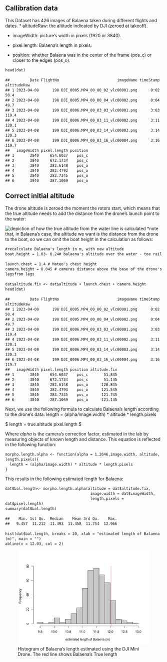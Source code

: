 ## Callibration data

This Dataset has 426 images of Balaena taken during different flights
and dates. \* altitudeRaw: the altitude indicated by DJI (zeroed at
takeoff).

-   imageWidth: picture’s width in pixels (1920 or 3840).

-   pixel.length: Balaena’s length in pixels.

-   position: whether Balaena was in the center of the frame (pos\_c) or
    closer to the edges (pos\_o).

<!-- -->

    head(dat)

    ##         Date FlightNo                          imageName timeStamp altitudeRaw
    ## 1 2023-04-08      198 DJI_0005.MP4_00_00_02_vlc00001.png      0:02        50.4
    ## 2 2023-04-08      198 DJI_0005.MP4_00_00_04_vlc00002.png      0:04        49.7
    ## 3 2023-04-08      199 DJI_0006.MP4_00_03_03_vlc00001.png      3:03       119.4
    ## 4 2023-04-08      199 DJI_0006.MP4_00_03_11_vlc00002.png      3:11       120.1
    ## 5 2023-04-08      199 DJI_0006.MP4_00_03_14_vlc00003.png      3:14       120.3
    ## 6 2023-04-08      199 DJI_0006.MP4_00_03_16_vlc00004.png      3:16       119.7
    ##   imageWidth pixel.length position
    ## 1       3840     654.6037    pos_c
    ## 2       3840     672.1734    pos_c
    ## 3       3840     282.6148    pos_o
    ## 4       3840     282.4793    pos_o
    ## 5       3840     283.7345    pos_o
    ## 6       3840     287.1069    pos_o

## Correct initial altitude

The drone altitude is zeroed the moment the rotors start, which means
that the true altitude needs to add the distance from the drone’s launch
point to the water:

![depiction of how the true altitude from the water line is
calculated](Graphical/altitude_diagram.jpeg) \*note that, in Balaena’s
case, the altitude we want is the distance from the drone to the boat,
so we can omit the boat height in the calculation as follows:

    #recalculate Balaena's length in m, with new altitude 
    boat.height = 1.03- 0.24# balaena's altitude over the water - toe rail

    launch.chest = 1.4 # Mateo's chest height
    camera.height = 0.045 # cameras distance above the base of the drone's legsfrom legs

    dat$altitude.fix <- dat$altitude + launch.chest + camera.height
    head(dat)

    ##         Date FlightNo                          imageName timeStamp altitudeRaw
    ## 1 2023-04-08      198 DJI_0005.MP4_00_00_02_vlc00001.png      0:02        50.4
    ## 2 2023-04-08      198 DJI_0005.MP4_00_00_04_vlc00002.png      0:04        49.7
    ## 3 2023-04-08      199 DJI_0006.MP4_00_03_03_vlc00001.png      3:03       119.4
    ## 4 2023-04-08      199 DJI_0006.MP4_00_03_11_vlc00002.png      3:11       120.1
    ## 5 2023-04-08      199 DJI_0006.MP4_00_03_14_vlc00003.png      3:14       120.3
    ## 6 2023-04-08      199 DJI_0006.MP4_00_03_16_vlc00004.png      3:16       119.7
    ##   imageWidth pixel.length position altitude.fix
    ## 1       3840     654.6037    pos_c       51.845
    ## 2       3840     672.1734    pos_c       51.145
    ## 3       3840     282.6148    pos_o      120.845
    ## 4       3840     282.4793    pos_o      121.545
    ## 5       3840     283.7345    pos_o      121.745
    ## 6       3840     287.1069    pos_o      121.145

Next, we use the following formula to calculate Balaena’s length
according to the drone’s data: length = (alpha/image.width) \* altitude
\* length.pixels

$ length = true.altitude pixel.length $

Where *alpha* is the camera’s correction factor, estimated in the lab by
measuring objects of known length and distance. This equation is
reflected in the following function:

    morpho.length.alpha <- function(alpha = 1.2646,image.width, altitude, length.pixels){
      length = (alpha/image.width) * altitude * length.pixels
    }

This results in the following estimated length for Balaena:

    dat$bal.length<- morpho.length.alpha(altitude = dat$altitude.fix,
                                          image.width = dat$imageWidth,
                                          length.pixels = dat$pixel.length)
    summary(dat$bal.length)

    ##    Min. 1st Qu.  Median    Mean 3rd Qu.    Max. 
    ##   9.457  11.212  11.493  11.458  11.754  12.966

    hist(dat$bal.length, breaks = 20, xlab = "estimated length of Balaena (m)", main = "")
    abline(v = 12.03, col = 2)

<figure>
<img src="Readme_files/figure-markdown_strict/estimate-1.png"
alt="Histogram of Balaena’s length estimated using the DJI Mini Drone. The red line shows Balaena’s True length" />
<figcaption aria-hidden="true">Histogram of Balaena’s length estimated
using the DJI Mini Drone. The red line shows Balaena’s True
length</figcaption>
</figure>
